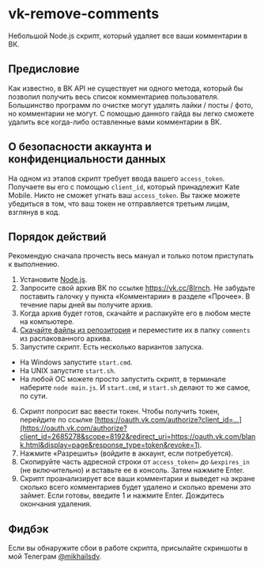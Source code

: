 # vk-remove-comments
Небольшой Node.js скрипт, который удаляет все ваши комментарии в ВК.

## Предисловие
Как известно, в ВК API не существует ни одного метода, который бы позволил получить весь список комментариев пользователя. Большинство программ по очистке могут удалять лайки / посты / фото, но комментарии не могут. С помощью данного гайда вы легко сможете удалить все когда-либо оставленные вами комментарии в ВК.

## О безопасности аккаунта и конфиденциальности данных
На одном из этапов скрипт требует ввода вашего `access_token`. Получаете вы его с помощью `client_id`, который принадлежит Kate Mobile. Никто не сможет угнать ваш `access_token`. Вы также можете убедиться в том, что ваш токен не отправляется третьим лицам, взглянув в код.

## Порядок действий
Рекомендую сначала прочесть весь мануал и только потом приступать к выполнению.

1. Установите [Node.js](https://nodejs.org/en/download/).
2. Запросите свой архив ВК по ссылке https://vk.cc/8Irnch. Не забудьте поставить галочку у пункта «Комментарии» в разделе «Прочее». В течение пары дней вы получите архив.
3. Когда архив будет готов, скачайте и распакуйте его в любом месте на компьютере.
4. [Скачайте файлы из репозитория](https://github.com/mikhailsdv/vk-remove-comments/archive/master.zip) и переместите их в папку `comments` из распакованного архива.
5. Запустите скрипт. Есть несколько вариантов запуска.
  * На Windows запустите `start.cmd`.
  * На UNIX запустите `start.sh`.
  * На любой ОС можете просто запустить скрипт, в терминале наберите `node main.js`. И `start.cmd`, и `start.sh` делают то же самое, по сути.
6. Скрипт попросит вас ввести токен. Чтобы получить токен, перейдите по ссылке [https://oauth.vk.com/authorize?client_id=…](https://oauth.vk.com/authorize?client_id=2685278&scope=8192&redirect_uri=https://oauth.vk.com/blank.html&display=page&response_type=token&revoke=1).
7. Нажмите «Разрешить» (войдите в аккаунт, если потребуется).
8. Скопируйте часть адресной строки от `access_token=` до `&expires_in` (не включительно) и вставьте ее в консоль. Затем нажмите Enter.
9. Скрипт проанализирует все ваши комментарии и выведет на экране сколько всего комментариев будет удалено и сколько времени это займет. Если готовы, введите 1 и нажмите Enter. Дождитесь окончания удаления.

## Фидбэк
Если вы обнаружите сбои в работе скрипта, присылайте скриншоты в мой Телеграм [@mikhailsdv](https://t.me/mikhailsdv).
